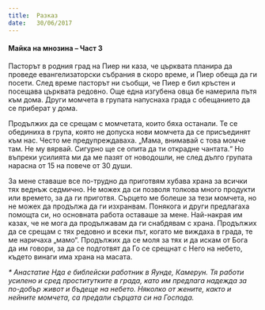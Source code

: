 ```yaml
---
title:  Разказ
date:   30/06/2017
---
```


#### Майка на мнозина – Част 3

Пасторът в родния град на Пиер ни каза, че църквата планира да проведе евангелизаторски събрания в скоро време, и Пиер обеща да ги посети. След време пасторът ни съобщи, че Пиер е бил кръстен и посещава църквата редовно. Още една изгубена овца бе намерила пътя към дома. Други момчета в групата напуснаха града с обещанието да се приберат у дома.

Продължих да се срещам с момчетата, които бяха останали. Те се обединиха в група, която не допуска нови момчета да се присъединят към нас. Често ме предупреждаваха. „Мама, внимавай с това момче там. Не му вярвай. Сигурно ще се опита да ти открадне чантата.“ Но въпреки усилията ми да ме пазят от новодошли, не след дълго групата нарасна от 15 на повече от 30 души.

За мене ставаше все по-трудно да приготвям хубава храна за всички тях веднъж седмично. Не можех да си позволя толкова много продукти или времето, за да ги приготвя. Сърцето ме болеше за тези момчета, но не можех да продължа да ги изхранвам. Понякога и други предлагаха помощта си, но основната работа оставаше за мене. Най-накрая им казах, че не мога да продължавам да ги снабдявам с храна. Продължих да се срещам с тях редовно и всеки път, когато ме виждаха в града, те ме наричаха „мамо“. Продължих да се моля за тях и да искам от Бога да им говори, за да се подготвят да Го се срещнат с Него на небето, където винаги има храна на масата.

_* Анастатие Нда е библейски работник в Яунде, Камерун. Тя работи усилено и сред проститутките в града, като им предлага надежда за по-добър живот и бъдеще на небето. Няколко от жените, както и нейните момчета, са предали сърцата си на Господа._